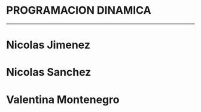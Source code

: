 # PROGRAMACION DINAMICA
-------------------------------------------
# Nicolas Jimenez
# Nicolas Sanchez
# Valentina Montenegro
